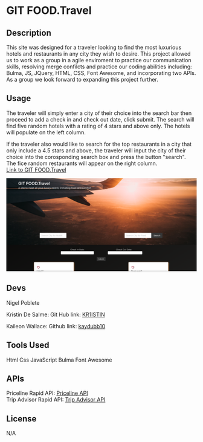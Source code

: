 # GIT FOOD.Travel

## Description
This site was designed for a traveler looking to find the most luxurious hotels and restaurants in any city they wish to desire. This project allowed us to work as a group in a agile enviroment to practice our communication skills, resolving merge confilcts and practice our coding abilities including: Bulma, JS, JQuery, HTML, CSS, Font Awesome, and incorporating two APIs. As a group we look forward to expanding this project further. 

## Usage

 The traveler will simply enter a city of their choice into the search bar then proceed to add a check in and check out date, click submit. The search will find five random hotels with a rating of 4 stars and above only. The hotels will populate on the left column.

 If the traveler also would like to search for the top restaurants in a city that only include a 4.5 stars and above, the traveler will input the city of their choice into the corosponding search box and press the button "search".
 The fice random restaurants will appear on the right column.
 <br> 
<a href="#">Link to GIT FOOD.Travel</a>

![alt text](/Assets/imgs/travel.png)


## Devs

Nigel Poblete

Kristin De Salme: Git Hub link: <a href="https://github.com/KR1ISTIN">KR1ISTIN</a>

Kaileon Wallace: Github link: <a href="https://github.com/kaydubb10">kaydubb10</a>


## Tools Used
Html
Css
JavaScript
Bulma
Font Awesome

## APIs

Priceline Rapid API: <a href="https://rapidapi.com/tipsters/api/priceline-com-provider/">Priceline API</a>
<br>
Trip Advisor Rapid API: <a href="https://rapidapi.com/apidojo/api/travel-advisor/">Trip Advisor API</a>

## License
N/A


